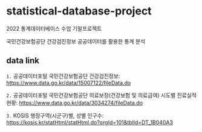 # statistical-database-project

2022 통계데이터베이스 수업 기말프로젝트

국민건강보험공단 건강검진정보 공공데이터를 활용한 통계 분석

## data link

`1.` 공공데이터포털 국민건강보험공단 건강검진정보: https://www.data.go.kr/data/15007122/fileData.do

`2.` 공공데이터포털 국민건강보험공단 의료보장(건강보험 및 의료급여) 시도별 진료실적 현황: https://www.data.go.kr/data/3034274/fileData.do

`3.` KOSIS 행정구역(시군구)별, 성별 인구수: https://kosis.kr/statHtml/statHtml.do?orgId=101&tblId=DT_1B040A3

